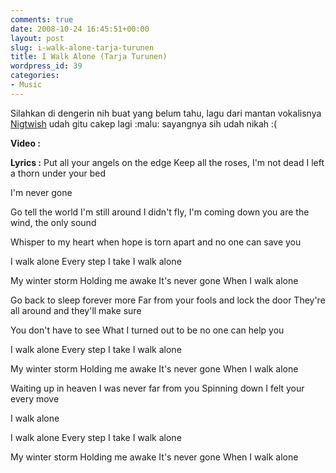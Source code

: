 ```yaml
---
comments: true
date: 2008-10-24 16:45:51+00:00
layout: post
slug: i-walk-alone-tarja-turunen
title: I Walk Alone (Tarja Turunen)
wordpress_id: 39
categories:
- Music
---
```


Silahkan di dengerin nih buat yang belum tahu, lagu dari mantan vokalisnya [Nigtwish](http://en.wikipedia.org/wiki/Nightwish) udah gitu cakep lagi :malu: sayangnya sih udah nikah :(
<!-- more -->
**Video :**


**Lyrics :**
Put all your angels on the edge
Keep all the roses, I'm not dead
I left a thorn under your bed

I'm never gone

Go tell the world I'm still around
I didn't fly, I'm coming down
you are the wind, the only sound

Whisper to my heart
when hope is torn apart
and no one can save you

I walk alone
Every step I take
I walk alone

My winter storm
Holding me awake
It's never gone
When I walk alone

Go back to sleep forever more
Far from your fools and lock the door
They're all around and they'll make sure

You don't have to see
What I turned out to be
no one can help you

I walk alone
Every step I take
I walk alone

My winter storm
Holding me awake
It's never gone
When I walk alone

Waiting up in heaven
I was never far from you
Spinning down I felt your every move

I walk alone

I walk alone
Every step I take
I walk alone

My winter storm
Holding me awake
It's never gone
When I walk alone
